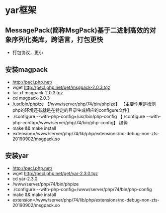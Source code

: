 # yar框架
## MessagePack(简称MsgPack)基于二进制高效的对象序列化类库，跨语言，打包更快
- 打包协议，更小


## 安装magpack
- http://pecl.php.net/
- wget http://pecl.php.net/get/msgpack-2.0.3.tgz
- tar xf msgpack-2.0.3.tgz
- cd msgpack-2.0.3
- /usr/bin/phpize 【/www/server/php/74/bin/phpize】 【主要作用是检测php的环境还有就是在特定的目录生成相应的configure文件】
- ./configure --with-php-config=/usr/bin/php-config 【./configure --with-php-config=/www/server/php/74/bin/php-config】  编译
- make && make install
- extension=/www/server/php/74/lib/php/extensions/no-debug-non-zts-20190902/msgpack.so

## 安装yar
- http://pecl.php.net/
- wget http://pecl.php.net/get/yar-2.3.0.tgz
- cd yar-2.3.0
- /www/server/php/74/bin/phpize 
- ./configure --with-php-config=/www/server/php/74/bin/php-config
- make && make install
- extension=/www/server/php/74/lib/php/extensions/no-debug-non-zts-20190902/msgpack.so












